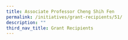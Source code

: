 ```yaml
---
title: Associate Professor Cheng Shih Fen
permalink: /initiatives/grant-recipients/51/
description: ""
third_nav_title: Grant Recipients
---
```

